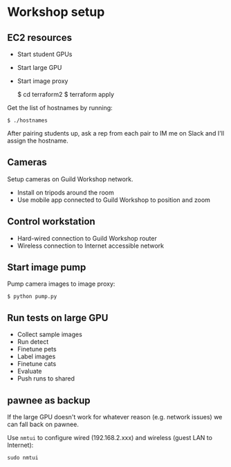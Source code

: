 # Workshop setup

## EC2 resources

- Start student GPUs
- Start large GPU
- Start image proxy

    $ cd terraform2
    $ terraform apply

Get the list of hostnames by running:

    $ ./hostnames

After pairing students up, ask a rep from each pair to IM me on Slack
and I'll assign the hostname.

## Cameras

Setup cameras on Guild Workshop network.

- Install on tripods around the room
- Use mobile app connected to Guild Workshop to position and zoom

## Control workstation

- Hard-wired connection to Guild Workshop router
- Wireless connection to Internet accessible network

## Start image pump

Pump camera images to image proxy:

    $ python pump.py

## Run tests on large GPU

- Collect sample images
- Run detect
- Finetune pets
- Label images
- Finetune cats
- Evaluate
- Push runs to shared

## pawnee as backup

If the large GPU doesn't work for whatever reason (e.g. network
issues) we can fall back on pawnee.

Use `nmtui` to configure wired (192.168.2.xxx) and wireless (guest LAN
to Internet):

    sudo nmtui
